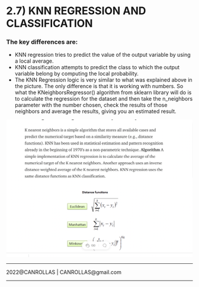 # 2.7) KNN REGRESSION AND CLASSIFICATION

### The key differences are:

- KNN regression tries to predict the value of the output variable by using a local average.
- KNN classification attempts to predict the class to which the output variable belong by computing the local
  probability.
- The KNN Regression logic is very similar to what was explained above in the picture. The only difference is that it is
  working with numbers. So what the KNeighborsRegressor() algorithm from sklearn library will do is to calculate the
  regression for the dataset and then take the n_neighbors parameter with the number chosen, check the results of those
  neighbors and average the results, giving you an estimated result.

<img src="knnregression.png">
<hr>
2022@CANROLLAS | CANROLLAS@gmail.com
<hr>
